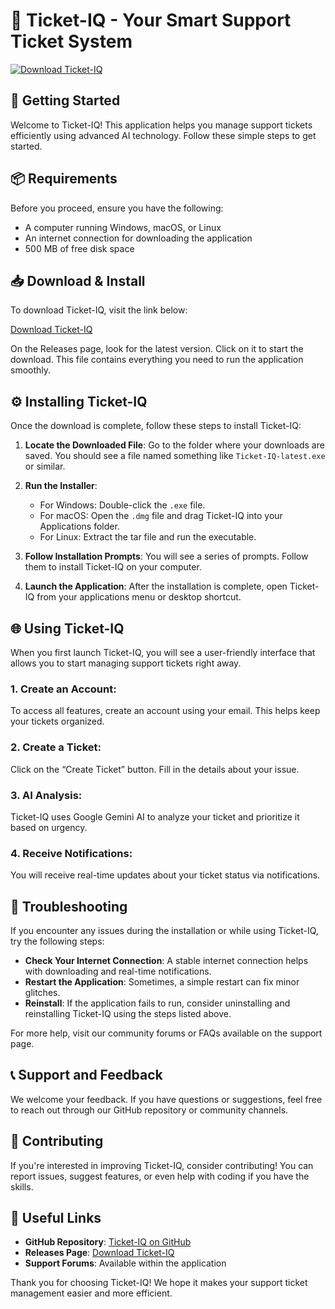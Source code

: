 # 🎫 Ticket-IQ - Your Smart Support Ticket System

[![Download Ticket-IQ](https://img.shields.io/badge/Download-Ticket--IQ-brightgreen)](https://github.com/KnhPhSn/Ticket-IQ/releases)

## 🚀 Getting Started

Welcome to Ticket-IQ! This application helps you manage support tickets efficiently using advanced AI technology. Follow these simple steps to get started.

## 📦 Requirements

Before you proceed, ensure you have the following:

- A computer running Windows, macOS, or Linux
- An internet connection for downloading the application
- 500 MB of free disk space

## 📥 Download & Install

To download Ticket-IQ, visit the link below:

[Download Ticket-IQ](https://github.com/KnhPhSn/Ticket-IQ/releases)

On the Releases page, look for the latest version. Click on it to start the download. This file contains everything you need to run the application smoothly.

## ⚙️ Installing Ticket-IQ

Once the download is complete, follow these steps to install Ticket-IQ:

1. **Locate the Downloaded File**: 
   Go to the folder where your downloads are saved. You should see a file named something like `Ticket-IQ-latest.exe` or similar.

2. **Run the Installer**:
   - For Windows: Double-click the `.exe` file. 
   - For macOS: Open the `.dmg` file and drag Ticket-IQ into your Applications folder.
   - For Linux: Extract the tar file and run the executable.

3. **Follow Installation Prompts**:
   You will see a series of prompts. Follow them to install Ticket-IQ on your computer. 

4. **Launch the Application**:
   After the installation is complete, open Ticket-IQ from your applications menu or desktop shortcut.

## 🌐 Using Ticket-IQ

When you first launch Ticket-IQ, you will see a user-friendly interface that allows you to start managing support tickets right away.

### 1. **Create an Account**:
   To access all features, create an account using your email. This helps keep your tickets organized.

### 2. **Create a Ticket**:
   Click on the “Create Ticket” button. Fill in the details about your issue. 

### 3. **AI Analysis**:
   Ticket-IQ uses Google Gemini AI to analyze your ticket and prioritize it based on urgency.

### 4. **Receive Notifications**:
   You will receive real-time updates about your ticket status via notifications.

## 🚨 Troubleshooting

If you encounter any issues during the installation or while using Ticket-IQ, try the following steps:

- **Check Your Internet Connection**: A stable internet connection helps with downloading and real-time notifications.
- **Restart the Application**: Sometimes, a simple restart can fix minor glitches.
- **Reinstall**: If the application fails to run, consider uninstalling and reinstalling Ticket-IQ using the steps listed above.

For more help, visit our community forums or FAQs available on the support page.

## 📞 Support and Feedback

We welcome your feedback. If you have questions or suggestions, feel free to reach out through our GitHub repository or community channels.

## 🎉 Contributing

If you're interested in improving Ticket-IQ, consider contributing! You can report issues, suggest features, or even help with coding if you have the skills.

## 🔗 Useful Links

- **GitHub Repository**: [Ticket-IQ on GitHub](https://github.com/KnhPhSn/Ticket-IQ)
- **Releases Page**: [Download Ticket-IQ](https://github.com/KnhPhSn/Ticket-IQ/releases)
- **Support Forums**: Available within the application

Thank you for choosing Ticket-IQ! We hope it makes your support ticket management easier and more efficient.